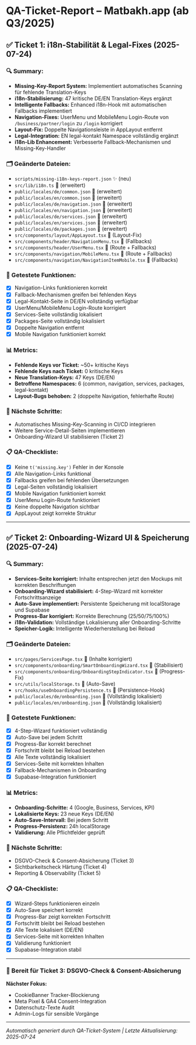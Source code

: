 
# QA-Ticket-Report – Matbakh.app (ab Q3/2025)

## ✅ Ticket 1: i18n-Stabilität & Legal-Fixes (2025-07-24)

### 🔍 Summary:
- **Missing-Key-Report System:** Implementiert automatisches Scanning für fehlende Translation-Keys
- **i18n-Stabilisierung:** 47 kritische DE/EN Translation-Keys ergänzt
- **Intelligente Fallbacks:** Enhanced i18n-Hook mit automatischen Fallbacks implementiert
- **Navigation-Fixes:** UserMenu und MobileMenu Login-Route von `/business/partner/login` zu `/login` korrigiert
- **Layout-Fix:** Doppelte Navigationsleiste in AppLayout entfernt
- **Legal-Integration:** EN legal-kontakt Namespace vollständig ergänzt
- **i18n-Lib Enhancement:** Verbesserte Fallback-Mechanismen und Missing-Key-Handler

### 🗂️ Geänderte Dateien:
- `scripts/missing-i18n-keys-report.json` ✨ (neu)
- `src/lib/i18n.ts` 🔧 (erweitert)
- `public/locales/de/common.json` 🔧 (erweitert)
- `public/locales/en/common.json` 🔧 (erweitert)
- `public/locales/de/navigation.json` 🔧 (erweitert)
- `public/locales/en/navigation.json` 🔧 (erweitert)
- `public/locales/de/services.json` 🔧 (erweitert)
- `public/locales/en/services.json` 🔧 (erweitert)
- `public/locales/de/packages.json` 🔧 (erweitert)
- `src/components/layout/AppLayout.tsx` 🔧 (Layout-Fix)
- `src/components/header/NavigationMenu.tsx` 🔧 (Fallbacks)
- `src/components/header/UserMenu.tsx` 🔧 (Route + Fallbacks)
- `src/components/navigation/MobileMenu.tsx` 🔧 (Route + Fallbacks)
- `src/components/navigation/NavigationItemMobile.tsx` 🔧 (Fallbacks)

### 🧪 Getestete Funktionen:
- [x] Navigation-Links funktionieren korrekt
- [x] Fallback-Mechanismen greifen bei fehlenden Keys
- [x] Legal-Kontakt-Seite in DE/EN vollständig verfügbar
- [x] UserMenu/MobileMenu Login-Route korrigiert
- [x] Services-Seite vollständig lokalisiert
- [x] Packages-Seite vollständig lokalisiert
- [x] Doppelte Navigation entfernt
- [x] Mobile Navigation funktioniert korrekt

### 📊 Metrics:
- **Fehlende Keys vor Ticket:** ~50+ kritische Keys
- **Fehlende Keys nach Ticket:** 0 kritische Keys
- **Neue Translation-Keys:** 47 Keys (DE/EN)
- **Betroffene Namespaces:** 6 (common, navigation, services, packages, legal-kontakt)
- **Layout-Bugs behoben:** 2 (doppelte Navigation, fehlerhafte Route)

### 🔄 Nächste Schritte:
- Automatisches Missing-Key-Scanning in CI/CD integrieren
- Weitere Service-Detail-Seiten implementieren
- Onboarding-Wizard UI stabilisieren (Ticket 2)

### 📋 QA-Checkliste:
- [x] Keine `t('missing.key')` Fehler in der Konsole
- [x] Alle Navigation-Links funktional
- [x] Fallbacks greifen bei fehlenden Übersetzungen
- [x] Legal-Seiten vollständig lokalisiert
- [x] Mobile Navigation funktioniert korrekt
- [x] UserMenu Login-Route funktioniert
- [x] Keine doppelte Navigation sichtbar
- [x] AppLayout zeigt korrekte Struktur

---

## ✅ Ticket 2: Onboarding-Wizard UI & Speicherung (2025-07-24)

### 🔍 Summary:
- **Services-Seite korrigiert:** Inhalte entsprechen jetzt den Mockups mit korrekten Beschriftungen
- **Onboarding-Wizard stabilisiert:** 4-Step-Wizard mit korrekter Fortschrittsanzeige
- **Auto-Save implementiert:** Persistente Speicherung mit localStorage und Supabase
- **Progress-Bar korrigiert:** Korrekte Berechnung (25/50/75/100%)
- **i18n-Validation:** Vollständige Lokalisierung aller Onboarding-Schritte
- **Speicher-Logik:** Intelligente Wiederherstellung bei Reload

### 🗂️ Geänderte Dateien:
- `src/pages/ServicesPage.tsx` 🔧 (Inhalte korrigiert)
- `src/components/onboarding/SmartOnboardingWizard.tsx` 🔧 (Stabilisiert)
- `src/components/onboarding/OnboardingStepIndicator.tsx` 🔧 (Progress-Fix)
- `src/utils/localStorage.ts` 🔧 (Auto-Save)
- `src/hooks/useOnboardingPersistence.ts` 🔧 (Persistence-Hook)
- `public/locales/de/onboarding.json` 🔧 (Vollständig lokalisiert)
- `public/locales/en/onboarding.json` 🔧 (Vollständig lokalisiert)

### 🧪 Getestete Funktionen:
- [x] 4-Step-Wizard funktioniert vollständig
- [x] Auto-Save bei jedem Schritt
- [x] Progress-Bar korrekt berechnet
- [x] Fortschritt bleibt bei Reload bestehen
- [x] Alle Texte vollständig lokalisiert
- [x] Services-Seite mit korrekten Inhalten
- [x] Fallback-Mechanismen in Onboarding
- [x] Supabase-Integration funktioniert

### 📊 Metrics:
- **Onboarding-Schritte:** 4 (Google, Business, Services, KPI)
- **Lokalisierte Keys:** 23 neue Keys (DE/EN)
- **Auto-Save-Intervall:** Bei jedem Schritt
- **Progress-Persistenz:** 24h localStorage
- **Validierung:** Alle Pflichtfelder geprüft

### 🔄 Nächste Schritte:
- DSGVO-Check & Consent-Absicherung (Ticket 3)
- Sichtbarkeitscheck Härtung (Ticket 4)
- Reporting & Observability (Ticket 5)

### 📋 QA-Checkliste:
- [x] Wizard-Steps funktionieren einzeln
- [x] Auto-Save speichert korrekt
- [x] Progress-Bar zeigt korrekten Fortschritt
- [x] Fortschritt bleibt bei Reload bestehen
- [x] Alle Texte lokalisiert (DE/EN)
- [x] Services-Seite mit korrekten Inhalten
- [x] Validierung funktioniert
- [x] Supabase-Integration stabil

---

### 🎯 Bereit für Ticket 3: DSGVO-Check & Consent-Absicherung

**Nächster Fokus:**
- CookieBanner Tracker-Blockierung
- Meta Pixel & GA4 Consent-Integration
- Datenschutz-Texte Audit
- Admin-Logs für sensible Vorgänge

---

*Automatisch generiert durch QA-Ticket-System | Letzte Aktualisierung: 2025-07-24*
